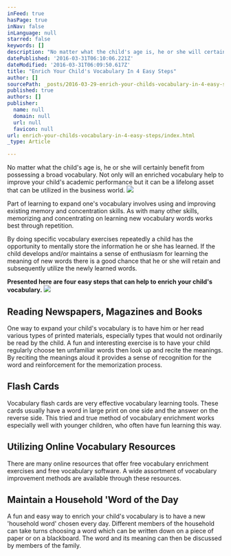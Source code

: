 ```yaml
---
inFeed: true
hasPage: true
inNav: false
inLanguage: null
starred: false
keywords: []
description: "No matter what the child's age is, he or she will certainly benefit from possessing a broad vocabulary. Not only will an enriched vocabulary help to improve your child's academic performance but it can be a lifelong asset that can be utilized in the business world."
datePublished: '2016-03-31T06:10:06.221Z'
dateModified: '2016-03-31T06:09:50.617Z'
title: "Enrich Your Child's Vocabulary In 4 Easy Steps"
author: []
sourcePath: _posts/2016-03-29-enrich-your-childs-vocabulary-in-4-easy-steps.md
published: true
authors: []
publisher:
  name: null
  domain: null
  url: null
  favicon: null
url: enrich-your-childs-vocabulary-in-4-easy-steps/index.html
_type: Article

---
```

No matter what the child's age is, he or she will certainly benefit from possessing a broad vocabulary. Not only will an enriched vocabulary help to improve your child's academic performance but it can be a lifelong asset that can be utilized in the business world.
![](https://the-grid-user-content.s3-us-west-2.amazonaws.com/756d32a7-90e3-42a9-a994-c459f0dc4749.jpg)

Part of learning to expand one's vocabulary involves using and improving existing memory and concentration skills. As with many other skills, memorizing and concentrating on learning new vocabulary words works best through repetition.

By doing specific vocabulary exercises repeatedly a child has the opportunity to mentally store the information he or she has learned. If the child develops and/or maintains a sense of enthusiasm for learning the meaning of new words there is a good chance that he or she will retain and subsequently utilize the newly learned words.

**Presented here are four easy steps that can help to enrich your child's vocabulary.**
![](https://the-grid-user-content.s3-us-west-2.amazonaws.com/55994f91-c6ad-4ef8-8e36-727ff7b4de16.jpg)

## Reading Newspapers, Magazines and Books

One way to expand your child's vocabulary is to have him or her read various types of printed materials, especially types that would not ordinarily be read by the child. A fun and interesting exercise is to have your child regularly choose ten unfamiliar words then look up and recite the meanings. By reciting the meanings aloud it provides a sense of recognition for the word and reinforcement for the memorization process.

## Flash Cards

Vocabulary flash cards are very effective vocabulary learning tools. These cards usually have a word in large print on one side and the answer on the reverse side. This tried and true method of vocabulary enrichment works especially well with younger children, who often have fun learning this way.

## Utilizing Online Vocabulary Resources

There are many online resources that offer free vocabulary enrichment exercises and free vocabulary software. A wide assortment of vocabulary improvement methods are available through these resources.

## Maintain a Household 'Word of the Day

A fun and easy way to enrich your child's vocabulary is to have a new 'household word' chosen every day. Different members of the household can take turns choosing a word which can be written down on a piece of paper or on a blackboard. The word and its meaning can then be discussed by members of the family.